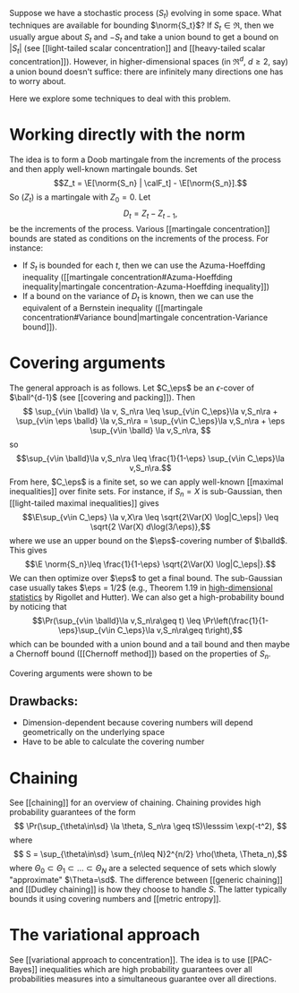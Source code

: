 
Suppose we have a stochastic process $(S_t)$ evolving in some space. What techniques are available for bounding $\norm{S_t}$? If $S_t\in\Re$, then we usually argue about $S_t$ and $- S_t$ and take a union bound to get a bound on $|S_t|$ (see [[light-tailed scalar concentration]] and [[heavy-tailed scalar concentration]]). However, in higher-dimensional spaces (in $\Re^d$, $d\geq 2$, say) a union bound doesn't suffice: there are infinitely many directions one has to worry about. 

Here we explore some techniques to deal with this problem. 

# Working directly with the norm 

The idea is to form a Doob martingale from the increments of the process and then apply well-known martingale bounds.  Set $$Z_t = \E[\norm{S_n} | \calF_t] - \E[\norm{S_n}].$$So $(Z_t)$ is a martingale with $Z_0=0$. Let $$D_t = Z_t - Z_{t-1},$$be the increments of the process. Various [[martingale concentration]] bounds are stated as conditions on the increments of the process. For instance: 
- If $S_t$ is bounded for each $t$, then we can use the Azuma-Hoeffding inequality ([[martingale concentration#Azuma-Hoeffding inequality|martingale concentration-Azuma-Hoeffding inequality]]) 
- If a bound on the variance of $D_t$ is known, then we can use the equivalent of a Bernstein inequality ([[martingale concentration#Variance bound|martingale concentration-Variance bound]]). 



# Covering arguments 

The general approach is as follows. Let $C_\eps$ be an $\epsilon$-cover of $\ball^{d-1}$ (see [[covering and packing]]). Then 
$$
\sup_{v\in \balld} \la v, S_n\ra \leq \sup_{v\in C_\eps}\la v,S_n\ra + \sup_{v\in \eps \balld} \la v,S_n\ra = \sup_{v\in C_\eps}\la v,S_n\ra + \eps \sup_{v\in \balld} \la v,S_n\ra,
$$
so $$\sup_{v\in \balld}\la v,S_n\ra \leq \frac{1}{1-\eps} \sup_{v\in C_\eps}\la v,S_n\ra.$$From here, $C_\eps$ is a finite set, so we can apply well-known [[maximal inequalities]] over finite sets. For instance, if $S_n=X$ is sub-Gaussian, then [[light-tailed maximal inequalities]]   gives $$\E\sup_{v\in C_\eps} \la v,X\ra \leq \sqrt{2\Var(X) \log|C_\eps|} \leq \sqrt{2 \Var(X) d\log(3/\eps)},$$where we use an upper bound on the $\eps$-covering number of $\balld$. This gives $$\E \norm{S_n}\leq \frac{1}{1-\eps} \sqrt{2\Var(X) \log|C_\eps|}.$$We can then optimize over $\eps$ to get a final bound. The sub-Gaussian case usually takes $\eps = 1/2$ (e.g., Theorem 1.19 in [high-dimensional statistics](https://arxiv.org/abs/2310.19244) by Rigollet and Hutter). We can also get a high-probability bound by noticing that $$\Pr(\sup_{v\in \balld}\la v,S_n\ra\geq t) \leq \Pr\left(\frac{1}{1-\eps}\sup_{v\in C_\eps}\la v,S_n\ra\geq t\right),$$which can be bounded with a union bound and a tail bound and then maybe a Chernoff bound ([[Chernoff method]]) based on the properties of $S_n$. 

Covering arguments were shown to be 

## Drawbacks: 
- Dimension-dependent because covering numbers will depend geometrically on the underlying space 
- Have to be able to calculate the covering number 

# Chaining 

See [[chaining]] for an overview of chaining. Chaining provides high probability guarantees of the form 
$$
\Pr(\sup_{\theta\in\sd} \la \theta, S_n\ra \geq tS)\lesssim \exp(-t^2),
$$
where $$ S = \sup_{\theta\in\sd} \sum_{n\leq N}2^{n/2} \rho(\theta, \Theta_n),$$
where $\Theta_0\subset\Theta_1\subset\dots\subset\Theta_N$ are a selected sequence of sets which slowly "approximate" $\Theta=\sd$. The difference between [[generic chaining]] and [[Dudley chaining]] is how they choose to handle $S$. The latter typically bounds it using covering numbers and [[metric entropy]]. 


# The variational approach 

See [[variational approach to concentration]]. The idea is to use [[PAC-Bayes]] inequalities which are high probability guarantees over all probabilities measures into a simultaneous guarantee over all directions. 